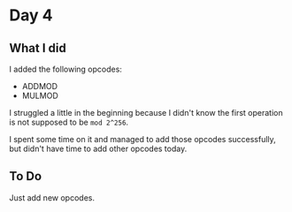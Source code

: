 # Day 4

## What I did

I added the following opcodes:

- ADDMOD
- MULMOD

I struggled a little in the beginning because I didn't know the first operation is not supposed to be `mod 2^256`.

I spent some time on it and managed to add those opcodes successfully, but didn't have time to add other opcodes today.

## To Do

Just add new opcodes.
